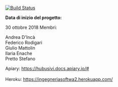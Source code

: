 [![Build Status](https://travis-ci.org/andreadinca98/HUBusivi.svg?branch=master)](https://travis-ci.org/andreadinca98/HUBusivi)

<b>Data di inizio del progetto:</b>

30 ottobre 2018
Membri:

Andrea D'Incà<br>
Federico Rodigari<br> 
Giulio Mattolin<br> 
Ilaria Enache<br> 
Pretto Stefano

Apiary: https://hubusivi.docs.apiary.io/#
<br><br>
Heroku: https://ingegneriasoftwa2.herokuapp.com/

